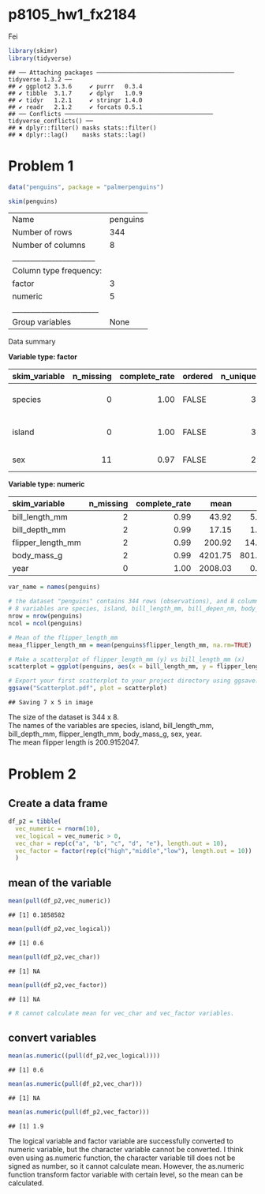 p8105_hw1_fx2184
================
Fei

``` r
library(skimr)
library(tidyverse)
```

    ## ── Attaching packages ─────────────────────────────────────── tidyverse 1.3.2 ──
    ## ✔ ggplot2 3.3.6     ✔ purrr   0.3.4
    ## ✔ tibble  3.1.7     ✔ dplyr   1.0.9
    ## ✔ tidyr   1.2.1     ✔ stringr 1.4.0
    ## ✔ readr   2.1.2     ✔ forcats 0.5.1
    ## ── Conflicts ────────────────────────────────────────── tidyverse_conflicts() ──
    ## ✖ dplyr::filter() masks stats::filter()
    ## ✖ dplyr::lag()    masks stats::lag()

# Problem 1

``` r
data("penguins", package = "palmerpenguins") 

skim(penguins)
```

|                                                  |          |
|:-------------------------------------------------|:---------|
| Name                                             | penguins |
| Number of rows                                   | 344      |
| Number of columns                                | 8        |
| \_\_\_\_\_\_\_\_\_\_\_\_\_\_\_\_\_\_\_\_\_\_\_   |          |
| Column type frequency:                           |          |
| factor                                           | 3        |
| numeric                                          | 5        |
| \_\_\_\_\_\_\_\_\_\_\_\_\_\_\_\_\_\_\_\_\_\_\_\_ |          |
| Group variables                                  | None     |

Data summary

**Variable type: factor**

| skim_variable | n_missing | complete_rate | ordered | n_unique | top_counts                  |
|:--------------|----------:|--------------:|:--------|---------:|:----------------------------|
| species       |         0 |          1.00 | FALSE   |        3 | Ade: 152, Gen: 124, Chi: 68 |
| island        |         0 |          1.00 | FALSE   |        3 | Bis: 168, Dre: 124, Tor: 52 |
| sex           |        11 |          0.97 | FALSE   |        2 | mal: 168, fem: 165          |

**Variable type: numeric**

| skim_variable     | n_missing | complete_rate |    mean |     sd |     p0 |     p25 |     p50 |    p75 |   p100 | hist  |
|:------------------|----------:|--------------:|--------:|-------:|-------:|--------:|--------:|-------:|-------:|:------|
| bill_length_mm    |         2 |          0.99 |   43.92 |   5.46 |   32.1 |   39.23 |   44.45 |   48.5 |   59.6 | ▃▇▇▆▁ |
| bill_depth_mm     |         2 |          0.99 |   17.15 |   1.97 |   13.1 |   15.60 |   17.30 |   18.7 |   21.5 | ▅▅▇▇▂ |
| flipper_length_mm |         2 |          0.99 |  200.92 |  14.06 |  172.0 |  190.00 |  197.00 |  213.0 |  231.0 | ▂▇▃▅▂ |
| body_mass_g       |         2 |          0.99 | 4201.75 | 801.95 | 2700.0 | 3550.00 | 4050.00 | 4750.0 | 6300.0 | ▃▇▆▃▂ |
| year              |         0 |          1.00 | 2008.03 |   0.82 | 2007.0 | 2007.00 | 2008.00 | 2009.0 | 2009.0 | ▇▁▇▁▇ |

``` r
var_name = names(penguins)

# the dataset "penguins" contains 344 rows (observations), and 8 columns. 
# 8 variables are species, island, bill_length_mm, bill_depen_nm, body_mass_g, sex and year. 
nrow = nrow(penguins)
ncol = ncol(penguins)

# Mean of the flipper_length_mm
meaa_flipper_length_mm = mean(penguins$flipper_length_mm, na.rm=TRUE)

# Make a scatterplot of flipper_length_mm (y) vs bill_length_mm (x)
scatterplot = ggplot(penguins, aes(x = bill_length_mm, y = flipper_length_mm, col =species)) + geom_point()

# Export your first scatterplot to your project directory using ggsave.
ggsave("Scatterplot.pdf", plot = scatterplot)
```

    ## Saving 7 x 5 in image

The size of the dataset is 344 x 8. <br> The names of the variables are
species, island, bill_length_mm, bill_depth_mm, flipper_length_mm,
body_mass_g, sex, year. <br> The mean flipper length is 200.9152047.

# Problem 2

## Create a data frame

``` r
df_p2 = tibble(
  vec_numeric = rnorm(10),
  vec_logical = vec_numeric > 0,
  vec_char = rep(c("a", "b", "c", "d", "e"), length.out = 10),
  vec_factor = factor(rep(c("high","middle","low"), length.out = 10))
  )
```

## mean of the variable

``` r
mean(pull(df_p2,vec_numeric))
```

    ## [1] 0.1858582

``` r
mean(pull(df_p2,vec_logical))
```

    ## [1] 0.6

``` r
mean(pull(df_p2,vec_char))
```

    ## [1] NA

``` r
mean(pull(df_p2,vec_factor))
```

    ## [1] NA

``` r
# R cannot calculate mean for vec_char and vec_factor variables. 
```

## convert variables

``` r
mean(as.numeric((pull(df_p2,vec_logical))))
```

    ## [1] 0.6

``` r
mean(as.numeric(pull(df_p2,vec_char)))
```

    ## [1] NA

``` r
mean(as.numeric(pull(df_p2,vec_factor)))
```

    ## [1] 1.9

The logical variable and factor variable are successfully converted to
numeric variable, but the character variable cannot be converted. I
think even using as.numeric function, the character variable till does
not be signed as number, so it cannot calculate mean. However, the
as.numeric function transform factor variable with certain level, so the
mean can be calculated.
